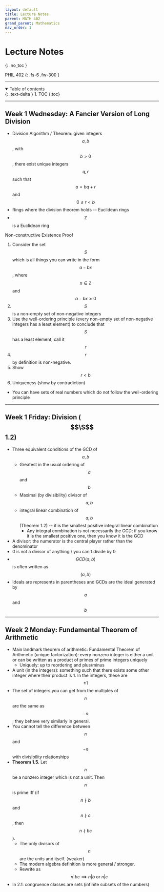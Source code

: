 ```yaml
---
layout: default
title: Lecture Notes
parent: MATH 402
grand_parent: Mathematics
nav_order: 1
---
```


# Lecture Notes
{: .no_toc }

PHIL 402
{: .fs-6 .fw-300 }

---

<details open markdown="block">
  <summary>
    Table of contents
  </summary>
  {: .text-delta }
1. TOC
{:toc}
</details>

---

## Week 1 Wednesday: A Fancier Version of Long Division
- Division Algorithm / Theorem: given integers $$a, b$$, with $$b > 0$$, there exist unique integers $$q, r$$ such that $$a = bq + r$$ and $$0 \leq r < b$$
- Rings where the division theorem holds -- Euclidean rings
- $$\mathbb{Z}$$ is a Euclidean ring

Non-constructive Existence Proof
1. Consider the set $$S$$ which is all things you can write in the form $$a - bx$$, where $$x \in \mathbb{Z}$$ and $$a - bx \ge 0$$
2. $$S$$ is a non-empty set of non-negative integers
3. Use the well-ordering principle (every non-empty set of non-negative integers has a least element) to conclude that $$S$$ has a least element, call it $$r$$
4. $$r$$ by definition is non-negative.
5. Show $$r < b$$
6. Uniqueness (show by contradiction)

- You can have sets of real numbers which do not follow the well-ordering principle

---

## Week 1 Friday: Division ($$\S$$ 1.2)
- Three equivalent conditions of the GCD of $$a,b$$
  - Greatest in the usual ordering of $$a$$ and $$b$$
  - Maximal (by divisibility) divisor of $$a, b$$
  - integral linear combination of $$a, b$$ (Theorem 1.2) -- it is the smallest positive integral linear combination
    - Any integral combination is not necessarily the GCD; if you know it is the smallest positive one, then you know it is the GCD
- A divisor: the numerator is the central player rather than the denominator
- 0 is not a divisor of anything / you can't divide by 0
- $$GCD(a, b)$$ is often written as $$(a, b)$$
- Ideals are represents in parentheses and GCDs are the ideal generated by $$a$$ and $$b$$

---

## Week 2 Monday: Fundamental Theorem of Arithmetic
- Main landmark theorem of arithmetic: Fundamental Theorem of Arithmetic (unique factorization): every nonzero integer is either a unit or can be written as a product of primes of prime integers uniquely
  - Uniquely: up to reordering and plus/minus
- A unit (in the integers): something such that there exists some other integer where their product is 1. In the integers, these are $$\pm 1$$
- The set of integers you can get from the multiples of $$n$$ are the same as $$-n$$; they behave very similarly in general.
- You cannot tell the difference between $$n$$ and $$-n$$ with divisibility relationships
- **Theorem 1.5.** Let $$n$$ be a nonzero integer which is not a unit. Then $$n$$ is prime iff (if $$n \nmid b$$ and $$n \nmid c$$, then $$n \nmid bc$$).
  - The only divisors of $$n$$ are the units and itself. (weaker)
  - The modern algebra definition is more general / stronger.
  - Rewrite as $$n \vert bc \implies n \vert b \text{ or } n \vert c$$
- In 2.1: congruence classes are sets (infinite subsets of the numbers)
































